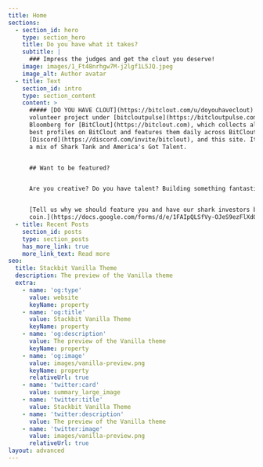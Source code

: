 ```yaml
---
title: Home
sections:
  - section_id: hero
    type: section_hero
    title: Do you have what it takes?
    subtitle: |
      ### Impress the judges and get the clout you deserve!
    image: images/1_Ft48nrhgw7M-j2lgf1L5JQ.jpeg
    image_alt: Author avatar
  - title: Text
    section_id: intro
    type: section_content
    content: >
      ##### [DO YOU HAVE CLOUT](https://bitclout.com/u/doyouhaveclout) is a
      volunteer project under [bitcloutpulse](https://bitcloutpulse.com), the
      Bloomberg for [BitClout](https://bitclout.com), which collects all the
      best profiles on BitClout and features them daily across BitClout,
      [Discord](https://discord.com/invite/bitclout), and this site. It is like
      a mix of Shark Tank and America's Got Talent.


      ## Want to be featured?


      Are you creative? Do you have talent? Building something fantastic?


      [Tell us why we should feature you and have our shark investors buy your
      coin.](https://docs.google.com/forms/d/e/1FAIpQLSfVy-OJeS9ezFlXdQkFwgokAxmcyBEUBjdd7kJ4F4\_1\_zm-VA/viewform)
  - title: Recent Posts
    section_id: posts
    type: section_posts
    has_more_link: true
    more_link_text: Read more
seo:
  title: Stackbit Vanilla Theme
  description: The preview of the Vanilla theme
  extra:
    - name: 'og:type'
      value: website
      keyName: property
    - name: 'og:title'
      value: Stackbit Vanilla Theme
      keyName: property
    - name: 'og:description'
      value: The preview of the Vanilla theme
      keyName: property
    - name: 'og:image'
      value: images/vanilla-preview.png
      keyName: property
      relativeUrl: true
    - name: 'twitter:card'
      value: summary_large_image
    - name: 'twitter:title'
      value: Stackbit Vanilla Theme
    - name: 'twitter:description'
      value: The preview of the Vanilla theme
    - name: 'twitter:image'
      value: images/vanilla-preview.png
      relativeUrl: true
layout: advanced
---
```

